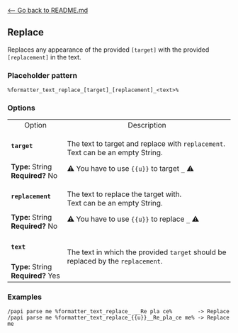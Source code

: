 [\<-- Go back to README.md](/README.md)

## Replace

Replaces any appearance of the provided `[target]` with the provided `[replacement]` in the text.

### Placeholder pattern

`%formatter_text_replace_[target]_[replacement]_<text>%`

### Options

<table>
  <tr>
    <td align="center" nowrap="nowrap">
      Option
    </td>
    <td align="center" nowrap="nowrap">
      Description
    </td>
  </tr>
  <tr>
    <td nowrap="nowrap">
      <h4><code>target</code></h4>
    </td>
    <td rowspan="2">
      <p>The text to target and replace with <code>replacement</code>.<br>Text can be an empty String.</p>
      <p>⚠️ You have to use <code>{{u}}</code> to target <code>_</code> ⚠️</p>
    </td>
  </tr>
  <tr>
    <td nowrap="nowrap">
      <b>Type:</b> String<br>
      <b>Required?</b> No
    </td>
  </tr>
  <tr>
    <td nowrap="nowrap"><h4><code>replacement</code></h4></td>
    <td rowspan="2">
      <p>The text to replace the target with.<br>Text can be an empty String.</p>
      <p>⚠️ You have to use <code>{{u}}</code> to replace <code>_</code> ⚠️</p>
    </td>
  </tr>
  <tr>
    <td nowrap="nowrap">
      <b>Type:</b> String<br>
      <b>Required?</b> No
    </td>
  </tr>
  <tr>
    <td nowrap="nowrap">
      <h4><code>text</code></h4>
    </td>
    <td rowspan="2">
      The text in which the provided <code>target</code> should be replaced by the <code>replacement</code>.
    </td>
  </tr>
  <tr>
    <td nowrap="nowrap">
      <b>Type:</b> String<br>
      <b>Required?</b> Yes
    </td>
  </tr>
</table>

### Examples
```
/papi parse me %formatter_text_replace_ __Re pla ce%        -> Replace
/papi parse me %formatter_text_replace_{{u}}__Re_pla_ce me% -> Replace me
```
